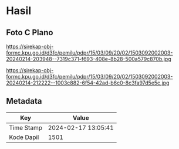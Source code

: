# Hasil

## Foto C Plano

https://sirekap-obj-formc.kpu.go.id/d3fc/pemilu/pdpr/15/03/09/20/02/1503092002003-20240214-203948--7319c371-f693-408e-8b28-500a579c870b.jpg

https://sirekap-obj-formc.kpu.go.id/d3fc/pemilu/pdpr/15/03/09/20/02/1503092002003-20240214-212222--1003c882-6f54-42ad-b6c0-8c3fa97d5e5c.jpg


## Metadata

| Key        | Value               |
| ---------- | ------------------- |
| Time Stamp | 2024-02-17 13:05:41 |
| Kode Dapil | 1501                |



